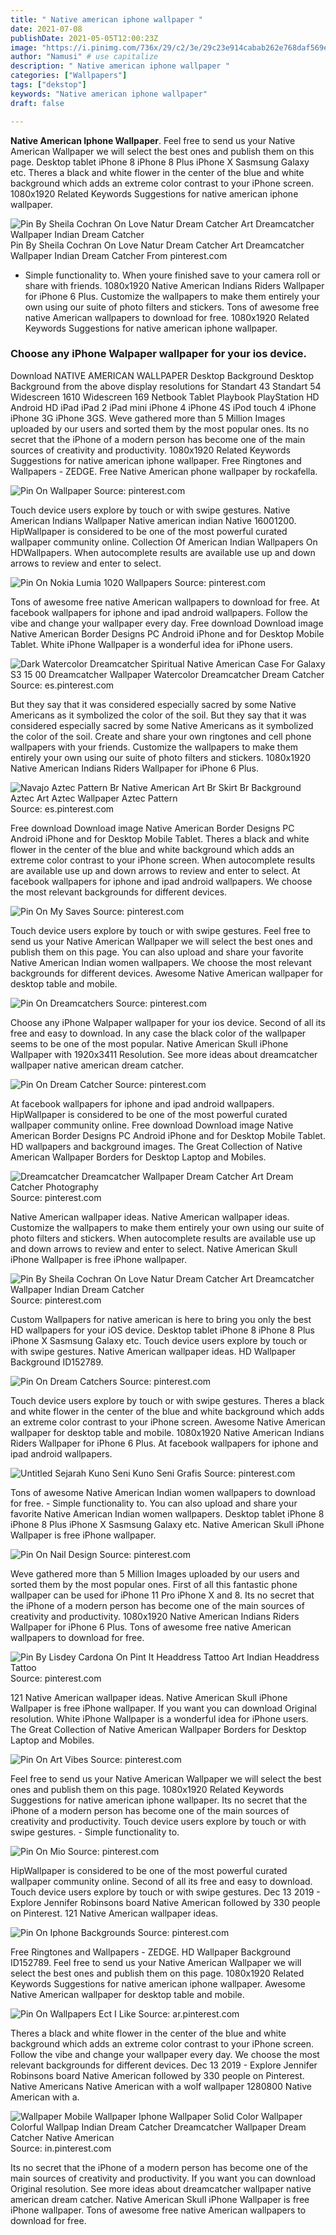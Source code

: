 ```yaml
---
title: " Native american iphone wallpaper "
date: 2021-07-08
publishDate: 2021-05-05T12:00:23Z
image: "https://i.pinimg.com/736x/29/c2/3e/29c23e914cabab262e768daf569eeece.jpg"
author: "Namusi" # use capitalize
description: " Native american iphone wallpaper "
categories: ["Wallpapers"]
tags: ["dekstop"]
keywords: "Native american iphone wallpaper"
draft: false

---
```



**Native American Iphone Wallpaper**. Feel free to send us your Native American Wallpaper we will select the best ones and publish them on this page. Desktop tablet iPhone 8 iPhone 8 Plus iPhone X Sasmsung Galaxy etc. Theres a black and white flower in the center of the blue and white background which adds an extreme color contrast to your iPhone screen. 1080x1920 Related Keywords Suggestions for native american iphone wallpaper.

![Pin By Sheila Cochran On Love Natur Dream Catcher Art Dreamcatcher Wallpaper Indian Dream Catcher](https://i.pinimg.com/736x/d1/d1/ec/d1d1ec2918528301e64031075ad14622.jpg "Pin By Sheila Cochran On Love Natur Dream Catcher Art Dreamcatcher Wallpaper Indian Dream Catcher")
Pin By Sheila Cochran On Love Natur Dream Catcher Art Dreamcatcher Wallpaper Indian Dream Catcher From pinterest.com


- Simple functionality to. When youre finished save to your camera roll or share with friends. 1080x1920 Native American Indians Riders Wallpaper for iPhone 6 Plus. Customize the wallpapers to make them entirely your own using our suite of photo filters and stickers. Tons of awesome free native American wallpapers to download for free. 1080x1920 Related Keywords Suggestions for native american iphone wallpaper.

### Choose any iPhone Walpaper wallpaper for your ios device.

Download NATIVE AMERICAN WALLPAPER Desktop Background Desktop Background from the above display resolutions for Standart 43 Standart 54 Widescreen 1610 Widescreen 169 Netbook Tablet Playbook PlayStation HD Android HD iPad iPad 2 iPad mini iPhone 4 iPhone 4S iPod touch 4 iPhone iPhone 3G iPhone 3GS. Weve gathered more than 5 Million Images uploaded by our users and sorted them by the most popular ones. Its no secret that the iPhone of a modern person has become one of the main sources of creativity and productivity. 1080x1920 Related Keywords Suggestions for native american iphone wallpaper. Free Ringtones and Wallpapers - ZEDGE. Free Native American phone wallpaper by rockafella.


![Pin On Wallpaper](https://i.pinimg.com/originals/86/48/d1/8648d16130a3fe055dd9d925b3090b86.jpg "Pin On Wallpaper")
Source: pinterest.com

Touch device users explore by touch or with swipe gestures. Native American Indians Wallpaper Native american indian Native 16001200. HipWallpaper is considered to be one of the most powerful curated wallpaper community online. Collection Of American Indian Wallpapers On HDWallpapers. When autocomplete results are available use up and down arrows to review and enter to select.

![Pin On Nokia Lumia 1020 Wallpapers](https://i.pinimg.com/originals/65/a1/c1/65a1c1c60dfea2ceff50d53d0ff77a7d.jpg "Pin On Nokia Lumia 1020 Wallpapers")
Source: pinterest.com

Tons of awesome free native American wallpapers to download for free. At facebook wallpapers for iphone and ipad android wallpapers. Follow the vibe and change your wallpaper every day. Free download Download image Native American Border Designs PC Android iPhone and for Desktop Mobile Tablet. White iPhone Wallpaper is a wonderful idea for iPhone users.

![Dark Watercolor Dreamcatcher Spiritual Native American Case For Galaxy S3 15 00 Dreamcatcher Wallpaper Watercolor Dreamcatcher Dream Catcher](https://i.pinimg.com/originals/76/19/b3/7619b3bd52eb18b74ba0e005c19f17d0.png "Dark Watercolor Dreamcatcher Spiritual Native American Case For Galaxy S3 15 00 Dreamcatcher Wallpaper Watercolor Dreamcatcher Dream Catcher")
Source: es.pinterest.com

But they say that it was considered especially sacred by some Native Americans as it symbolized the color of the soil. But they say that it was considered especially sacred by some Native Americans as it symbolized the color of the soil. Create and share your own ringtones and cell phone wallpapers with your friends. Customize the wallpapers to make them entirely your own using our suite of photo filters and stickers. 1080x1920 Native American Indians Riders Wallpaper for iPhone 6 Plus.

![Navajo Aztec Pattern Br Native American Art Br Skirt Br Background Aztec Art Aztec Wallpaper Aztec Pattern](https://i.pinimg.com/originals/d8/a6/9e/d8a69e07b2430c20ff54951e4e79408b.jpg "Navajo Aztec Pattern Br Native American Art Br Skirt Br Background Aztec Art Aztec Wallpaper Aztec Pattern")
Source: es.pinterest.com

Free download Download image Native American Border Designs PC Android iPhone and for Desktop Mobile Tablet. Theres a black and white flower in the center of the blue and white background which adds an extreme color contrast to your iPhone screen. When autocomplete results are available use up and down arrows to review and enter to select. At facebook wallpapers for iphone and ipad android wallpapers. We choose the most relevant backgrounds for different devices.

![Pin On My Saves](https://i.pinimg.com/474x/f6/40/fb/f640fb516af9d09d830b1613c26c4c2f.jpg "Pin On My Saves")
Source: pinterest.com

Touch device users explore by touch or with swipe gestures. Feel free to send us your Native American Wallpaper we will select the best ones and publish them on this page. You can also upload and share your favorite Native American Indian women wallpapers. We choose the most relevant backgrounds for different devices. Awesome Native American wallpaper for desktop table and mobile.

![Pin On Dreamcatchers](https://i.pinimg.com/originals/9b/89/8e/9b898ed7610266b0a170f9c7487c82c9.jpg "Pin On Dreamcatchers")
Source: pinterest.com

Choose any iPhone Walpaper wallpaper for your ios device. Second of all its free and easy to download. In any case the black color of the wallpaper seems to be one of the most popular. Native American Skull iPhone Wallpaper with 1920x3411 Resolution. See more ideas about dreamcatcher wallpaper native american dream catcher.

![Pin On Dream Catcher](https://i.pinimg.com/originals/3b/71/66/3b716662e10efe0142fc1ac99fe237a6.jpg "Pin On Dream Catcher")
Source: pinterest.com

At facebook wallpapers for iphone and ipad android wallpapers. HipWallpaper is considered to be one of the most powerful curated wallpaper community online. Free download Download image Native American Border Designs PC Android iPhone and for Desktop Mobile Tablet. HD wallpapers and background images. The Great Collection of Native American Wallpaper Borders for Desktop Laptop and Mobiles.

![Dreamcatcher Dreamcatcher Wallpaper Dream Catcher Art Dream Catcher Photography](https://i.pinimg.com/originals/51/21/e8/5121e8c41a1df94be632d6356c506575.jpg "Dreamcatcher Dreamcatcher Wallpaper Dream Catcher Art Dream Catcher Photography")
Source: pinterest.com

Native American wallpaper ideas. Native American wallpaper ideas. Customize the wallpapers to make them entirely your own using our suite of photo filters and stickers. When autocomplete results are available use up and down arrows to review and enter to select. Native American Skull iPhone Wallpaper is free iPhone wallpaper.

![Pin By Sheila Cochran On Love Natur Dream Catcher Art Dreamcatcher Wallpaper Indian Dream Catcher](https://i.pinimg.com/736x/d1/d1/ec/d1d1ec2918528301e64031075ad14622.jpg "Pin By Sheila Cochran On Love Natur Dream Catcher Art Dreamcatcher Wallpaper Indian Dream Catcher")
Source: pinterest.com

Custom Wallpapers for native american is here to bring you only the best HD wallpapers for your iOS device. Desktop tablet iPhone 8 iPhone 8 Plus iPhone X Sasmsung Galaxy etc. Touch device users explore by touch or with swipe gestures. Native American wallpaper ideas. HD Wallpaper Background ID152789.

![Pin On Dream Catchers](https://i.pinimg.com/originals/40/ca/6f/40ca6fdd44b92bf26d463b3e4aa2333c.png "Pin On Dream Catchers")
Source: pinterest.com

Touch device users explore by touch or with swipe gestures. Theres a black and white flower in the center of the blue and white background which adds an extreme color contrast to your iPhone screen. Awesome Native American wallpaper for desktop table and mobile. 1080x1920 Native American Indians Riders Wallpaper for iPhone 6 Plus. At facebook wallpapers for iphone and ipad android wallpapers.

![Untitled Sejarah Kuno Seni Kuno Seni Grafis](https://i.pinimg.com/736x/c3/39/0d/c3390d577ec8ba7d7e50a7de0de1cad2.jpg "Untitled Sejarah Kuno Seni Kuno Seni Grafis")
Source: pinterest.com

Tons of awesome Native American Indian women wallpapers to download for free. - Simple functionality to. You can also upload and share your favorite Native American Indian women wallpapers. Desktop tablet iPhone 8 iPhone 8 Plus iPhone X Sasmsung Galaxy etc. Native American Skull iPhone Wallpaper is free iPhone wallpaper.

![Pin On Nail Design](https://i.pinimg.com/originals/97/dc/f9/97dcf934df2c5b7488db71800313ccd4.jpg "Pin On Nail Design")
Source: pinterest.com

Weve gathered more than 5 Million Images uploaded by our users and sorted them by the most popular ones. First of all this fantastic phone wallpaper can be used for iPhone 11 Pro iPhone X and 8. Its no secret that the iPhone of a modern person has become one of the main sources of creativity and productivity. 1080x1920 Native American Indians Riders Wallpaper for iPhone 6 Plus. Tons of awesome free native American wallpapers to download for free.

![Pin By Lisdey Cardona On Pint It Headdress Tattoo Art Indian Headdress Tattoo](https://i.pinimg.com/originals/83/4c/b4/834cb48984b18412d01a5c698fa4148e.jpg "Pin By Lisdey Cardona On Pint It Headdress Tattoo Art Indian Headdress Tattoo")
Source: pinterest.com

121 Native American wallpaper ideas. Native American Skull iPhone Wallpaper is free iPhone wallpaper. If you want you can download Original resolution. White iPhone Wallpaper is a wonderful idea for iPhone users. The Great Collection of Native American Wallpaper Borders for Desktop Laptop and Mobiles.

![Pin On Art Vibes](https://i.pinimg.com/originals/a2/14/b8/a214b8691b6aff4c4cf8b3a3fd1fed74.jpg "Pin On Art Vibes")
Source: pinterest.com

Feel free to send us your Native American Wallpaper we will select the best ones and publish them on this page. 1080x1920 Related Keywords Suggestions for native american iphone wallpaper. Its no secret that the iPhone of a modern person has become one of the main sources of creativity and productivity. Touch device users explore by touch or with swipe gestures. - Simple functionality to.

![Pin On Mio](https://i.pinimg.com/originals/2d/00/a7/2d00a71a9337598e8d644be69df827e8.jpg "Pin On Mio")
Source: pinterest.com

HipWallpaper is considered to be one of the most powerful curated wallpaper community online. Second of all its free and easy to download. Touch device users explore by touch or with swipe gestures. Dec 13 2019 - Explore Jennifer Robinsons board Native American followed by 330 people on Pinterest. 121 Native American wallpaper ideas.

![Pin On Iphone Backgrounds](https://i.pinimg.com/originals/60/a2/98/60a298e767d934f4e8420533294e9277.png "Pin On Iphone Backgrounds")
Source: pinterest.com

Free Ringtones and Wallpapers - ZEDGE. HD Wallpaper Background ID152789. Feel free to send us your Native American Wallpaper we will select the best ones and publish them on this page. 1080x1920 Related Keywords Suggestions for native american iphone wallpaper. Awesome Native American wallpaper for desktop table and mobile.

![Pin On Wallpapers Ect I Like](https://i.pinimg.com/originals/d4/65/6e/d4656e546de8dd0398251be530b0ae9d.jpg "Pin On Wallpapers Ect I Like")
Source: ar.pinterest.com

Theres a black and white flower in the center of the blue and white background which adds an extreme color contrast to your iPhone screen. Follow the vibe and change your wallpaper every day. We choose the most relevant backgrounds for different devices. Dec 13 2019 - Explore Jennifer Robinsons board Native American followed by 330 people on Pinterest. Native Americans Native American with a wolf wallpaper 1280800 Native American with a.

![Wallpaper Mobile Wallpaper Iphone Wallpaper Solid Color Wallpaper Colorful Wallpap Indian Dream Catcher Dreamcatcher Wallpaper Dream Catcher Native American](https://i.pinimg.com/736x/29/c2/3e/29c23e914cabab262e768daf569eeece.jpg "Wallpaper Mobile Wallpaper Iphone Wallpaper Solid Color Wallpaper Colorful Wallpap Indian Dream Catcher Dreamcatcher Wallpaper Dream Catcher Native American")
Source: in.pinterest.com

Its no secret that the iPhone of a modern person has become one of the main sources of creativity and productivity. If you want you can download Original resolution. See more ideas about dreamcatcher wallpaper native american dream catcher. Native American Skull iPhone Wallpaper is free iPhone wallpaper. Tons of awesome free native American wallpapers to download for free.

